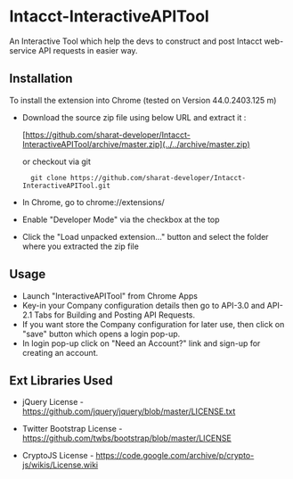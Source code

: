 # Intacct-InteractiveAPITool
An Interactive Tool which help the devs to construct and post Intacct web-service API requests in easier way.

Installation
------------

To install the extension into Chrome (tested on Version 44.0.2403.125 m)

* Download the source zip file using below URL and extract it :

    [https://github.com/sharat-developer/Intacct-InteractiveAPITool/archive/master.zip](../../archive/master.zip)
    
    or checkout via git
    
        git clone https://github.com/sharat-developer/Intacct-InteractiveAPITool.git
                      
* In Chrome, go to chrome://extensions/
* Enable "Developer Mode" via the checkbox at the top
* Click the "Load unpacked extension..." button and select the folder where you extracted the zip file

Usage
------------
* Launch "InteractiveAPITool" from Chrome Apps
* Key-in your Company configuration details then go to API-3.0 and API-2.1 Tabs for Building and Posting API Requests.
* If you want store the Company configuration for later use, then click on "save" button which opens a login pop-up.
* In login pop-up click on "Need an Account?" link and sign-up for creating an account.

Ext Libraries Used
------------
* jQuery 
    License - https://github.com/jquery/jquery/blob/master/LICENSE.txt
    
* Twitter Bootstrap
    License - https://github.com/twbs/bootstrap/blob/master/LICENSE
    
* CryptoJS 
    License - https://code.google.com/archive/p/crypto-js/wikis/License.wiki